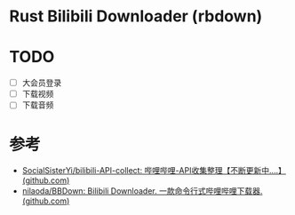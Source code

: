 # Rust Bilibili Downloader (rbdown)


# TODO

- [ ] 大会员登录
- [ ] 下载视频
- [ ] 下载音频

# 参考
- [SocialSisterYi/bilibili-API-collect: 哔哩哔哩-API收集整理【不断更新中....】 (github.com)](https://github.com/SocialSisterYi/bilibili-API-collect)
- [nilaoda/BBDown: Bilibili Downloader. 一款命令行式哔哩哔哩下载器. (github.com)](https://github.com/nilaoda/BBDown)
